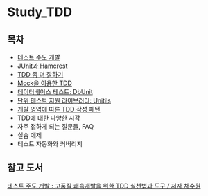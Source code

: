 # Study_TDD

## 목차

- [테스트 주도 개발](./docs/%ED%85%8C%EC%8A%A4%ED%8A%B8%20%EC%A3%BC%EB%8F%84%20%EA%B0%9C%EB%B0%9C.md)
- [JUnit과 Hamcrest](./docs/JUnit%EA%B3%BC%20Hamcrest.md)
- [TDD 좀 더 잘하기](./docs/TDD%20%EC%A2%80%20%EB%8D%94%20%EC%9E%98%ED%95%98%EA%B8%B0.md)
- [Mock을 이용한 TDD](./docs/Mock%EC%9D%84%20%EC%9D%B4%EC%9A%A9%ED%95%9C%20TDD.md)
- [데이터베이스 테스트: DbUnit](./docs/DbUnit.md)
- [단위 테스트 지원 라이브러리: Unitils](./docs/Unitils.md)
- [개발 영역에 따른 TDD 작성 패턴](./docs/TDD%20Patterns.md)
- TDD에 대한 다양한 시각
- 자주 접하게 되는 질문들, FAQ
- 실습 예제
- 테스트 자동화와 커버리지



## 참고 도서

[테스트 주도 개발 : 고품질 쾌속개발을 위한 TDD 실천법과 도구 / 저자 채수원](https://www.hanbit.co.kr/store/books/look.php?p_code=B3818551654)